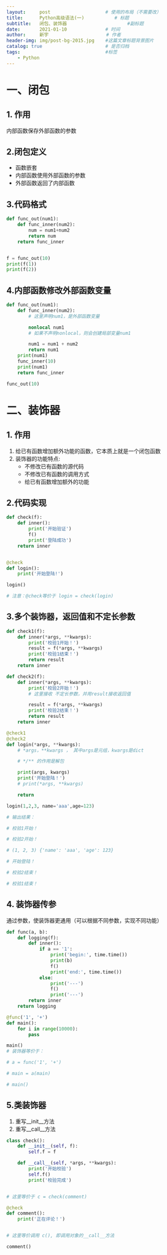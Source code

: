 ```yaml
---
layout:     post                    # 使用的布局（不需要改）
title:      Python高级语法(一)    		# 标题 
subtitle:   闭包、装饰器 						#副标题
date:       2021-01-10              # 时间
author:     新宇                     # 作者
header-img: img/post-bg-2015.jpg    #这篇文章标题背景图片
catalog: true                       # 是否归档
tags:                               #标签
    - Python
---
```


# 一、闭包
## 1. 作用
内部函数保存外部函数的参数

## 2.闭包定义
- 函数嵌套
- 内部函数使用外部函数的参数
- 外部函数返回了内部函数

## 3.代码格式

```python
def func_out(num1):
    def func_inner(num2):
        num = num1+num2
        return num
    return func_inner


f = func_out(10)
print(f(1))
print(f(2))
```

## 4.内部函数修改外部函数变量

```python
def func_out(num1):
    def func_inner(num2):
        # 这里声明num1，是外部函数变量

        nonlocal num1
        # 如果不声明nonlocal，则会创建局部变量num1

        num1 = num1 + num2
        return num1
    print(num1)
    func_inner(10)
    print(num1)
    return func_inner

func_out(10)
```

# 二、装饰器
## 1. 作用
1. 给已有函数增加额外功能的函数，它本质上就是一个闭包函数
2. 装饰器的功能特点:
	- 不修改已有函数的源代码
	- 不修改已有函数的调用方式
	- 给已有函数增加额外的功能

## 2.代码实现

```python
def check(f):
	def inner():
	    print('开始验证')
	    f()
	    print('登陆成功')
	return inner


@check
def login():
    print('开始登陆!')

login()

# 注意：@check等价于 login = check(login)

```

## 3.多个装饰器，返回值和不定长参数

```python
def check1(f):
    def inner(*args, **kwargs):
        print('校验1开始！')
        result = f(*args, **kwargs)
        print('校验1结束！')
        return result
    return inner

def check2(f):
    def inner(*args, **kwargs):
        print('校验2开始！')
        # 这里接收 不定长参数，并用result接收返回值

        result = f(*args, **kwargs)
        print('校验2结束！')
        return result
    return inner

@check1
@check2
def login(*args, **kwargs):
	# *args，**kwargs ， 其中args是元组，kwargs是dict

	# */** 的作用是解包

    print(args, kwargs)
    print('开始登陆！')
    # print(*args, **kwargs)

    return

login(1,2,3, name='aaa',age=123)

# 输出结果：

# 校验1开始！

# 校验2开始！

# (1, 2, 3) {'name': 'aaa', 'age': 123}

# 开始登陆！

# 校验2结束！

# 校验1结束！
```

## 4. 装饰器传参

通过参数，使装饰器更通用（可以根据不同参数，实现不同功能）

```python
def func(a, b):
    def logging(f):
        def inner():
            if a == '1':
                print('begin:', time.time())
                print(b)
                f()
                print('end:', time.time())
            else:
                print('---')
                f()
                print('---')
        return inner
    return logging

@func('1', '+')
def main():
    for i in range(10000):
        pass

main()
# 装饰器等价于：

# a = func('1', '+')

# main = a(main)

# main()
```

## 5.类装饰器

1. 重写__init__方法
2. 重写__call__方法

```python
class check():
    def __init__(self, f):
        self.f = f

    def __call__(self, *args, **kwargs):
        print('开始校验')
        self.f()
        print('校验完成')


# 这里等价于 c = check(comment)

@check
def comment():
    print('正在评论！')


# 这里等价调用 c(), 即调用对象的__call__方法

comment()
```






	